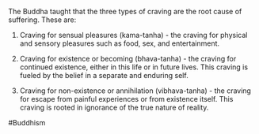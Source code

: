 The Buddha taught that the three types of craving are the root cause of suffering. These are:

1.  Craving for sensual pleasures (kama-tanha) - the craving for physical and sensory pleasures such as food, sex, and entertainment.
    
2.  Craving for existence or becoming (bhava-tanha) - the craving for continued existence, either in this life or in future lives. This craving is fueled by the belief in a separate and enduring self.
    
3.  Craving for non-existence or annihilation (vibhava-tanha) - the craving for escape from painful experiences or from existence itself. This craving is rooted in ignorance of the true nature of reality.

#Buddhism 